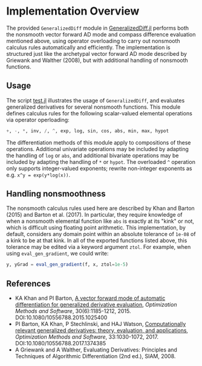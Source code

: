 # Implementation Overview

The provided `GeneralizedDiff` module in [GeneralizedDiff.jl](src/GeneralizedDiff.jl) performs both the nonsmooth vector forward AD mode and compass difference evaluation mentioned above, using operator overloading to carry out nonsmooth calculus rules automatically and efficiently. The implementation is structured just like the archetypal vector forward AD mode described by Griewank and Walther (2008), but with additional handling of nonsmooth functions.

## Usage

The script [test.jl](https://github.com/kamilkhanlab/nonsmooth-forward-ad/blob/main/test/test.jl) illustrates the usage of `GeneralizedDiff`, and evaluates generalized derivatives for several nonsmooth functions. This module defines calculus rules for the following scalar-valued elemental operations via operator operloading:
```julia
+, -, *, inv, /, ^, exp, log, sin, cos, abs, min, max, hypot
```
The differentiation methods of this module apply to compositions of these operations. Additional univariate operations may be included by adapting the handling of `log` or `abs`, and additional bivariate operations may be included by adapting the handling of `*` or `hypot`. The overloaded `^` operation only supports integer-valued exponents; rewrite non-integer exponents as e.g. `x^y = exp(y*log(x))`.

## Handling nonsmoothness

The nonsmooth calculus rules used here are described by Khan and Barton (2015) and Barton et al. (2017). In particular, they require knowledge of when a nonsmooth elemental function like `abs` is exactly at its "kink" or not, which is difficult using floating point arithmetic. This implementation, by default, considers any domain point within an absolute tolerance of `1e-08` of a kink to be at that kink. In all of the exported functions listed above, this tolerance may be edited via a keyword argument `ztol`. For example, when using `eval_gen_gradient`, we could write:
```julia
y, yGrad = eval_gen_gradient(f, x, ztol=1e-5)
```

## References

- KA Khan and PI Barton, [A vector forward mode of automatic differentiation for generalized derivative evaluation](https://doi.org/10.1080/10556788.2015.1025400), *Optimization Methods and Software*, 30(6):1185-1212, 2015. DOI:10.1080/10556788.2015.1025400
- PI Barton, KA Khan, P Stechlinski, and HAJ Watson, [Computationally relevant generalized derivatives: theory, evaluation, and applications](http://dx.doi.org/10.1080/10556788.2017.1374385), *Optimization Methods and Software*, 33:1030-1072, 2017. DOI:10.1080/10556788.2017.1374385
- A Griewank and A Walther, Evaluating Derivatives: Principles and Techniques of Algorithmic Differentiation (2nd ed.), SIAM, 2008.
